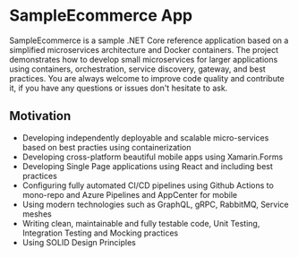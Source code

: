 # SampleEcommerce App 

SampleEcommerce is a sample .NET Core reference application based on a simplified microservices architecture and Docker containers. 
The project demonstrates how to develop small microservices for larger applications using containers, orchestration, service discovery, gateway, and best practices. 
You are always welcome to improve code quality and contribute it, if you have any questions or issues don't hesitate to ask.

## Motivation

- Developing independently deployable and scalable micro-services based on best practies using containerization
- Developing cross-platform beautiful mobile apps using Xamarin.Forms
- Developing Single Page applications using React and including best practices
- Configuring fully automated CI/CD pipelines using Github Actions to mono-repo and Azure Pipelines and AppCenter for mobile
- Using modern technologies such as GraphQL, gRPC, RabbitMQ, Service meshes
- Writing clean, maintainable and fully testable code, Unit Testing, Integration Testing and Mocking practices
- Using SOLID Design Principles
